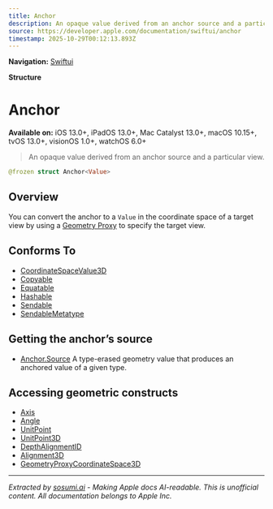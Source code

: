 ```yaml
---
title: Anchor
description: An opaque value derived from an anchor source and a particular view.
source: https://developer.apple.com/documentation/swiftui/anchor
timestamp: 2025-10-29T00:12:13.893Z
---
```


**Navigation:** [Swiftui](/documentation/swiftui)

**Structure**

# Anchor

**Available on:** iOS 13.0+, iPadOS 13.0+, Mac Catalyst 13.0+, macOS 10.15+, tvOS 13.0+, visionOS 1.0+, watchOS 6.0+

> An opaque value derived from an anchor source and a particular view.

```swift
@frozen struct Anchor<Value>
```

## Overview

You can convert the anchor to a `Value` in the coordinate space of a target view by using a [Geometry Proxy](/documentation/swiftui/geometryproxy) to specify the target view.

## Conforms To

- [CoordinateSpaceValue3D](/documentation/Spatial/CoordinateSpaceValue3D)
- [Copyable](/documentation/Swift/Copyable)
- [Equatable](/documentation/Swift/Equatable)
- [Hashable](/documentation/Swift/Hashable)
- [Sendable](/documentation/Swift/Sendable)
- [SendableMetatype](/documentation/Swift/SendableMetatype)

## Getting the anchor’s source

- [Anchor.Source](/documentation/swiftui/anchor/source) A type-erased geometry value that produces an anchored value of a given type.

## Accessing geometric constructs

- [Axis](/documentation/swiftui/axis)
- [Angle](/documentation/swiftui/angle)
- [UnitPoint](/documentation/swiftui/unitpoint)
- [UnitPoint3D](/documentation/swiftui/unitpoint3d)
- [DepthAlignmentID](/documentation/swiftui/depthalignmentid)
- [Alignment3D](/documentation/swiftui/alignment3d)
- [GeometryProxyCoordinateSpace3D](/documentation/swiftui/geometryproxycoordinatespace3d)

---

*Extracted by [sosumi.ai](https://sosumi.ai) - Making Apple docs AI-readable.*
*This is unofficial content. All documentation belongs to Apple Inc.*
